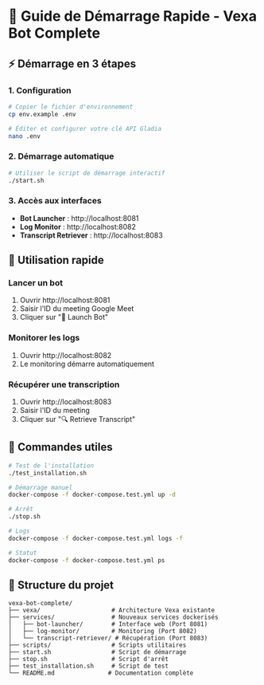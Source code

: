 # 🚀 Guide de Démarrage Rapide - Vexa Bot Complete

## ⚡ **Démarrage en 3 étapes**

### **1. Configuration**

```bash
# Copier le fichier d'environnement
cp env.example .env

# Éditer et configurer votre clé API Gladia
nano .env
```

### **2. Démarrage automatique**

```bash
# Utiliser le script de démarrage interactif
./start.sh
```

### **3. Accès aux interfaces**

- **Bot Launcher** : http://localhost:8081
- **Log Monitor** : http://localhost:8082
- **Transcript Retriever** : http://localhost:8083

## 🎯 **Utilisation rapide**

### **Lancer un bot**

1. Ouvrir http://localhost:8081
2. Saisir l'ID du meeting Google Meet
3. Cliquer sur "🚀 Launch Bot"

### **Monitorer les logs**

1. Ouvrir http://localhost:8082
2. Le monitoring démarre automatiquement

### **Récupérer une transcription**

1. Ouvrir http://localhost:8083
2. Saisir l'ID du meeting
3. Cliquer sur "🔍 Retrieve Transcript"

## 🔧 **Commandes utiles**

```bash
# Test de l'installation
./test_installation.sh

# Démarrage manuel
docker-compose -f docker-compose.test.yml up -d

# Arrêt
./stop.sh

# Logs
docker-compose -f docker-compose.test.yml logs -f

# Statut
docker-compose -f docker-compose.test.yml ps
```

## 📁 **Structure du projet**

```
vexa-bot-complete/
├── vexa/                    # Architecture Vexa existante
├── services/                # Nouveaux services dockerisés
│   ├── bot-launcher/        # Interface web (Port 8081)
│   ├── log-monitor/         # Monitoring (Port 8082)
│   └── transcript-retriever/ # Récupération (Port 8083)
├── scripts/                 # Scripts utilitaires
├── start.sh                 # Script de démarrage
├── stop.sh                  # Script d'arrêt
├── test_installation.sh     # Script de test
└── README.md               # Documentation complète
```
